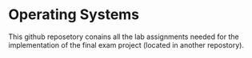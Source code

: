 # Operating Systems

This github reposetory conains all the lab assignments needed for the implementation of the final exam project (located in another repostory).
